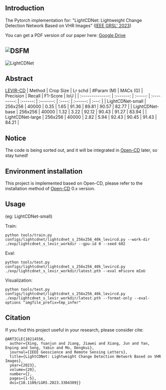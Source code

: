 ## Introduction

The Pytorch implementation for: "LightCDNet: Lightweight Change Detection Network Based on VHR Images" ([IEEE GRSL' 2023](https://ieeexplore.ieee.org/document/10214556))

You can get a PDF version of our paper here: [Google Drive](https://drive.google.com/file/d/1c3aRK_I2hOqf57nVxk1-RMtdG50VneZW/view?usp=drive_link)

![DSFM](https://github.com/NightSongs/LightCDNet/assets/73015485/812b69fd-779a-4fa3-8100-13a9f17f125c)
------------------------------------------------------------------------------------------------------

![LightCDNet](https://github.com/NightSongs/LightCDNet/assets/73015485/d675eeca-665d-43ca-bbe5-9d744cc7d226)

## Abstract
[LEVIR-CD](http://chenhao.in/LEVIR/)
|      Method      | Crop Size | Lr schd | \#Param (M) | MACs (G) | Precision | Recall | F1-Score |  IoU  |
| :--------------: | :-------: | :-----: | :---------: | :------: | :-------: | :----: | :------: | :---: |
| LightCDNet-small |  256x256  |  40000  |    0.35     |   1.65   |   91.36   | 89.81  |  90.57   | 82.77 |
| LightCDNet-base  |  256x256  |  40000  |    1.32     |   3.22   |   92.12   | 90.43  |  91.27   | 83.94 |
| LightCDNet-large |  256x256  |  40000  |    2.82     |   5.94   |   92.43   | 90.45  |  91.43   | 84.21 |

## Notice

The code is being sorted out, and it will be integrated in [Open-CD](https://github.com/likyoo/open-cd/tree/main) later, so stay tuned!

## Environment installation

This project is implemented based on Open-CD, please refer to the installation method of [Open-CD](https://github.com/likyoo/open-cd/tree/main) 0.x version.

## Usage

(eg: LightCDNet-small)

Train:
```
python tools/train.py configs/lightcdnet/lightcdnet_s_256x256_40k_levircd.py --work-dir ./exp/lightcdnet_s_levir_workdir --gpu-id 0 --seed 602
```

Eval:

```
python tools/test.py configs/lightcdnet/lightcdnet_s_256x256_40k_levircd.py ./exp/lightcdnet_s_levir_workdir/latest.pth --eval mFscore mIoU
```

Visualization:

```
python tools/test.py configs/lightcdnet/lightcdnet_s_256x256_40k_levircd.py ./exp/lightcdnet_s_levir_workdir/latest.pth --format-only --eval-options "imgfile_prefix=tmp_infer"
```

## Citation

If you find this project useful in your research, please consider cite:
```
@ARTICLE{10214556,
  author={Xing, Yuanjun and Jiang, Jiawei and Xiang, Jun and Yan, Enping and Song, Yabin and Mo, Dengkui},
  journal={IEEE Geoscience and Remote Sensing Letters}, 
  title={LightCDNet: Lightweight Change Detection Network Based on VHR Images}, 
  year={2023},
  volume={20},
  number={},
  pages={1-5},
  doi={10.1109/LGRS.2023.3304309}}
```
